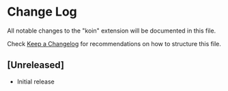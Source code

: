 # Change Log

All notable changes to the "koin" extension will be documented in this file.

Check [Keep a Changelog](http://keepachangelog.com/) for recommendations on how to structure this file.

## [Unreleased]

- Initial release